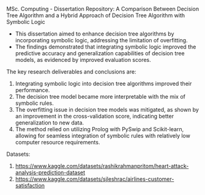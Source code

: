 MSc. Computing - Dissertation Repository: A Comparison Between Decision Tree Algorithm and a Hybrid Approach of Decision Tree Algorithm with Symbolic Logic

- This dissertation aimed to enhance decision tree algorithms by incorporating symbolic logic, addressing the limitation of overfitting.
- The findings demonstrated that integrating symbolic logic improved the predictive accuracy and generalization capabilities of decision tree models, as evidenced by improved evaluation scores.

The key research deliverables and conclusions are:
1. Integrating symbolic logic into decision tree algorithms improved their performance.
2. The decision tree model became more interpretable with the mix of symbolic rules.
3. The overfitting issue in decision tree models was mitigated, as shown by an improvement in the cross-validation score, indicating better generalization to new data.
4. The method relied on utilizing Prolog with PySwip and Scikit-learn, allowing for seamless integration of symbolic rules with relatively low computer resource requirements.


Datasets:
1. https://www.kaggle.com/datasets/rashikrahmanpritom/heart-attack-analysis-prediction-dataset
2. https://www.kaggle.com/datasets/sjleshrac/airlines-customer-satisfaction

